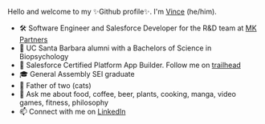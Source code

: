 Hello and welcome to my ✨Github profile✨. I'm [Vince](http://vinceabuyuan.com) (he/him).

- 🛠 Software Engineer and Salesforce Developer for the R&D team at [MK Partners](https://www.mkpartners.com)
- 🏫 UC Santa Barbara alumni with a Bachelors of Science in Biopsychology
- 🏅 Salesforce Certified Platform App Builder. Follow me on [trailhead](https://trailblazer.me/id/vabuyuan)
- 🎓 General Assembly SEI graduate
- 👨 Father of two (cats)
- 💬 Ask me about food, coffee, beer, plants, cooking, manga, video games, fitness, philosophy
- 📫 Connect with me on [LinkedIn](https://www.linkedin.com/in/vinceabuyuan/)

<!--
**booyouon/booyouon** is a ✨ _special_ ✨ repository because its `README.md` (this file) appears on your GitHub profile.

Here are some ideas to get you started:

- 🔭 I’m currently working on ...
- 🌱 I’m currently learning ...
- 👯 I’m looking to collaborate on ...
- 🤔 I’m looking for help with ...
- 💬 Ask me about ...
- 📫 How to reach me: ...
- 😄 Pronouns: 
- ⚡ Fun fact: ...
-->
